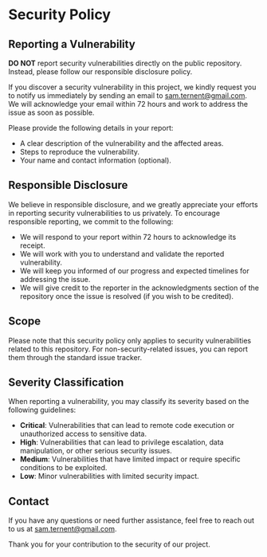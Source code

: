 # Security Policy

## Reporting a Vulnerability

**DO NOT** report security vulnerabilities directly on the public repository. Instead, please follow our responsible disclosure policy.

If you discover a security vulnerability in this project, we kindly request you to notify us immediately by sending an email to [sam.ternent@gmail.com](mailto:sam.ternent@gmail.com). We will acknowledge your email within 72 hours and work to address the issue as soon as possible.

Please provide the following details in your report:

- A clear description of the vulnerability and the affected areas.
- Steps to reproduce the vulnerability.
- Your name and contact information (optional).

## Responsible Disclosure

We believe in responsible disclosure, and we greatly appreciate your efforts in reporting security vulnerabilities to us privately. To encourage responsible reporting, we commit to the following:

- We will respond to your report within 72 hours to acknowledge its receipt.
- We will work with you to understand and validate the reported vulnerability.
- We will keep you informed of our progress and expected timelines for addressing the issue.
- We will give credit to the reporter in the acknowledgments section of the repository once the issue is resolved (if you wish to be credited).

## Scope

Please note that this security policy only applies to security vulnerabilities related to this repository. For non-security-related issues, you can report them through the standard issue tracker.

## Severity Classification

When reporting a vulnerability, you may classify its severity based on the following guidelines:

- **Critical**: Vulnerabilities that can lead to remote code execution or unauthorized access to sensitive data.
- **High**: Vulnerabilities that can lead to privilege escalation, data manipulation, or other serious security issues.
- **Medium**: Vulnerabilities that have limited impact or require specific conditions to be exploited.
- **Low**: Minor vulnerabilities with limited security impact.

## Contact

If you have any questions or need further assistance, feel free to reach out to us at [sam.ternent@gmail.com](mailto:sam.ternent@gmail.com).

Thank you for your contribution to the security of our project.
